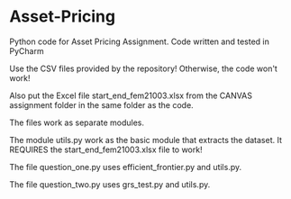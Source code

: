 # Asset-Pricing
Python code for Asset Pricing Assignment. Code written and tested in PyCharm

Use the CSV files provided by the repository! Otherwise, the code won't work!

Also put the Excel file start_end_fem21003.xlsx from the CANVAS assignment folder in the same folder as the code.

The files work as separate modules.

The module utils.py work as the basic module that extracts the dataset. It REQUIRES the start_end_fem21003.xlsx file to work!

The file question_one.py uses efficient_frontier.py and utils.py.

The file question_two.py uses grs_test.py and utils.py.
